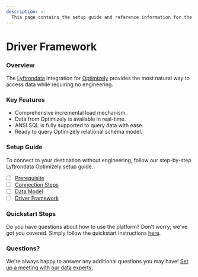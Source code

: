 ```yaml
---
description: >-
  This page contains the setup guide and reference information for the Optimizely source connector.
---
```


# Driver Framework

### Overview

The [Lyftrondata](https://www.lyftrondata.com/) integration for [Optimizely](None) provides the most natural way to access data while requiring no engineering.

### Key Features

* Comprehensive incremental load mechanism.
* Data from Optimizely is available in real-time.&#x20;
* ANSI SQL is fully supported to query data with ease.
* Ready to query Optimizely relational schema model.

### Setup Guide

To connect to your destination without engineering, follow our step-by-step Lyftrondata Optimizely setup guide.

* [ ] [Prerequisite](../prerequisite.md)
* [ ] [Connection Steps](../connection-steps.md)
* [ ] [Data Model](../data-model/erd.md)
* [ ] [Driver Framework](../driver-framework/)

### Quickstart Steps

Do you have questions about how to use the platform? Don't worry; we've got you covered. Simply follow the quickstart instructions [here](../driver-framework/README.md).

### Questions? <a href="#questions" id="questions"></a>

We're always happy to answer any additional questions you may have! [Set up a meeting with our data experts.](https://www.lyftrondata.com/book-a-meeting/)


